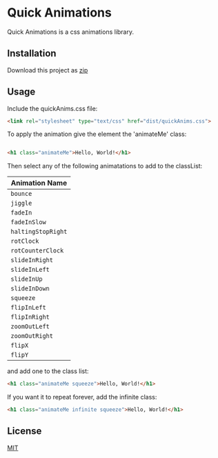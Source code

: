 # Quick Animations

Quick Animations is a css animations library.

## Installation

Download this project as [zip](https://github.com/IbrahimFadel/quickAnims/archive/master.zip)

## Usage

Include the quickAnims.css file:

```html
<link rel="stylesheet" type="text/css" href="dist/quickAnims.css">
```

To apply the animation give the element the 'animateMe' class:

```html

<h1 class="animateMe">Hello, World!</h1>

```

Then select any of the following animatations to add to the classList:

| Animation Name |
|-----------|
| `bounce` |
| `jiggle` |
| `fadeIn` |
| `fadeInSlow` |
| `haltingStopRight` |
| `rotClock` |
| `rotCounterClock` |
| `slideInRight` |
| `slideInLeft` |
| `slideInUp` |
| `slideInDown` |
| `squeeze` |
| `flipInLeft` |
| `flipInRight` |
| `zoomOutLeft` |
| `zoomOutRight` |
| `flipX` |
| `flipY` |

and add one to the class list:

```html
<h1 class="animateMe squeeze">Hello, World!</h1>
```

If you want it to repeat forever, add the infinite class:

```html
<h1 class="animateMe infinite squeeze">Hello, World!</h1>
```

## License

[MIT](https://choosealicense.com/licenses/mit/)
